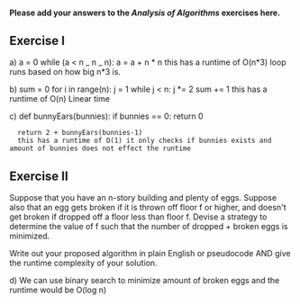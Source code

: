 #### Please add your answers to the **_Analysis of Algorithms_** exercises here.

## Exercise I

a) a = 0
while (a < n _ n _ n):
a = a + n * n
this has a runtime of O(n*3) loop runs based on how big n\*3 is.

b) sum = 0
for i in range(n):
j = 1
while j < n:
j \*= 2
sum += 1
this has a runtime of O(n) Linear time

c) def bunnyEars(bunnies):
if bunnies == 0:
return 0

      return 2 + bunnyEars(bunnies-1)
      this has a runtime of O(1) it only checks if bunnies exists and amount of bunnies does not effect the runtime

## Exercise II

Suppose that you have an n-story building and plenty of eggs. Suppose also that an egg gets broken if it is thrown off floor f or higher, and doesn't get broken if dropped off a floor less than floor f. Devise a strategy to determine the value of f such that the number of dropped + broken eggs is minimized.

Write out your proposed algorithm in plain English or pseudocode AND give the runtime complexity of your solution.

d) We can use binary search to minimize amount of broken eggs and the runtime would be O(log n)
